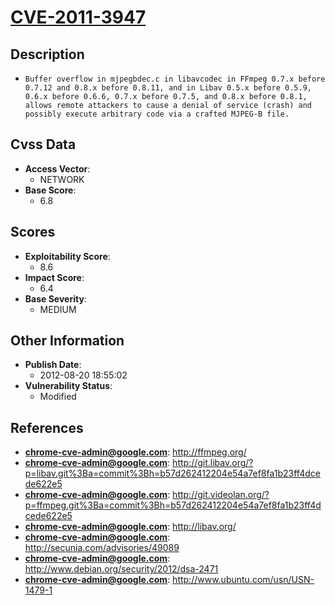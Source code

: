 
# [CVE-2011-3947](http://ffmpeg.org/)

## Description

- `Buffer overflow in mjpegbdec.c in libavcodec in FFmpeg 0.7.x before 0.7.12 and 0.8.x before 0.8.11, and in Libav 0.5.x before 0.5.9, 0.6.x before 0.6.6, 0.7.x before 0.7.5, and 0.8.x before 0.8.1, allows remote attackers to cause a denial of service (crash) and possibly execute arbitrary code via a crafted MJPEG-B file.`

## Cvss Data

- **Access Vector**:
  - NETWORK
- **Base Score**:
  - 6.8

## Scores

- **Exploitability Score**:
  - 8.6
- **Impact Score**:
  - 6.4
- **Base Severity**:
  - MEDIUM

## Other Information

- **Publish Date**:
  - 2012-08-20 18:55:02
- **Vulnerability Status**:
  - Modified

## References

- **chrome-cve-admin@google.com**: http://ffmpeg.org/
- **chrome-cve-admin@google.com**: http://git.libav.org/?p=libav.git%3Ba=commit%3Bh=b57d262412204e54a7ef8fa1b23ff4dcede622e5
- **chrome-cve-admin@google.com**: http://git.videolan.org/?p=ffmpeg.git%3Ba=commit%3Bh=b57d262412204e54a7ef8fa1b23ff4dcede622e5
- **chrome-cve-admin@google.com**: http://libav.org/
- **chrome-cve-admin@google.com**: http://secunia.com/advisories/49089
- **chrome-cve-admin@google.com**: http://www.debian.org/security/2012/dsa-2471
- **chrome-cve-admin@google.com**: http://www.ubuntu.com/usn/USN-1479-1
